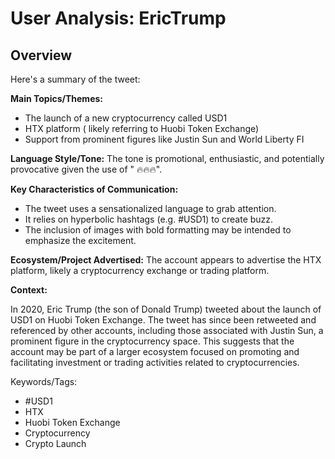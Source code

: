 # User Analysis: EricTrump

## Overview

Here's a summary of the tweet:

**Main Topics/Themes:**

* The launch of a new cryptocurrency called USD1
* HTX platform ( likely referring to Huobi Token Exchange)
* Support from prominent figures like Justin Sun and World Liberty FI

**Language Style/Tone:**
The tone is promotional, enthusiastic, and potentially provocative given the use of " 🔥🔥🔥".

**Key Characteristics of Communication:**

* The tweet uses a sensationalized language to grab attention.
* It relies on hyperbolic hashtags (e.g. #USD1) to create buzz.
* The inclusion of images with bold formatting may be intended to emphasize the excitement.

**Ecosystem/Project Advertised:**
The account appears to advertise the HTX platform, likely a cryptocurrency exchange or trading platform.

**Context:**

In 2020, Eric Trump (the son of Donald Trump) tweeted about the launch of USD1 on Huobi Token Exchange. The tweet has since been retweeted and referenced by other accounts, including those associated with Justin Sun, a prominent figure in the cryptocurrency space. This suggests that the account may be part of a larger ecosystem focused on promoting and facilitating investment or trading activities related to cryptocurrencies.

Keywords/Tags:
* #USD1
* HTX
* Huobi Token Exchange
* Cryptocurrency
* Crypto Launch